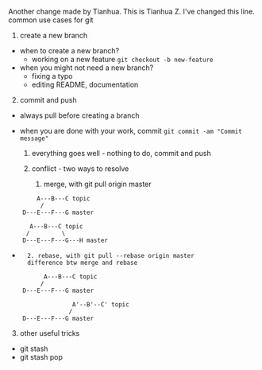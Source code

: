 Another change made by Tianhua.
This is Tianhua Z.
I've changed this line. common use cases for git

1. create a new branch
 - when to create a new branch?
 	* working on a new feature
 		```git checkout -b new-feature```
 - when you might not need a new branch?
 	* fixing a typo
 	* editing README, documentation
2. commit and push

 - always pull before creating a branch
 - when you are done with your work, commit ```git commit -am "Commit message"```

 	1) everything goes well - nothing to do, commit and push

 	2) conflict - two ways to resolve
 		1. merge, with git pull origin master

```
 		A---B---C topic
         /
    D---E---F---G master
```


```
	  A---B---C topic
	 /         \
    D---E---F---G---H master
```



- 		2. rebase, with git pull --rebase origin master
		difference btw merge and rebase




```
          A---B---C topic
         /
    D---E---F---G master
```


```
                  A'--B'--C' topic
                 /
    D---E---F---G master
```

3. other useful tricks
  - git stash
  - git stash pop

